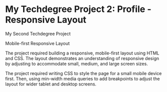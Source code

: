# My Techdegree Project 2: Profile - Responsive Layout
My Second Techdegree Project

Mobile-first Responsive Layout

The project required building a responsive, mobile-first layout using HTML and CSS. The layout demonstrates an understanding of responsive design by adjusting to accommodate small, medium, and large screen sizes.

The project required writing CSS to style the page for a small mobile device first. Then, using min-width media queries to add breakpoints to adjust the layout for wider tablet and desktop screens.

